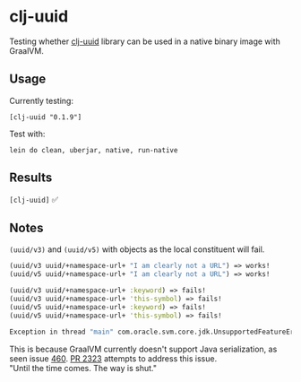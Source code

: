 # clj-uuid

Testing whether [clj-uuid](https://github.com/danlentz/clj-uuid) library can be used in a native binary image with GraalVM.

## Usage

Currently testing:

    [clj-uuid "0.1.9"]

Test with:

    lein do clean, uberjar, native, run-native

## Results
`[clj-uuid]` :white_check_mark:

## Notes
`(uuid/v3)` and `(uuid/v5)` with objects as the local constituent will fail. 

```clojure
(uuid/v3 uuid/+namespace-url+ "I am clearly not a URL") => works!
(uuid/v5 uuid/+namespace-url+ "I am clearly not a URL") => works!

(uuid/v3 uuid/+namespace-url+ :keyword) => fails!
(uuid/v3 uuid/+namespace-url+ 'this-symbol) => fails!
(uuid/v5 uuid/+namespace-url+ :keyword) => fails!
(uuid/v5 uuid/+namespace-url+ 'this-symbol) => fails!
```

```bash
Exception in thread "main" com.oracle.svm.core.jdk.UnsupportedFeatureError: ObjectOutputStream.writeObject()
```

This is because GraalVM currently doesn't support Java serialization, as seen issue [460](https://github.com/oracle/graal/issues/460). [PR 2323](https://github.com/oracle/graal/pull/2323) attempts to address this issue.   
"Until the time comes. The way is shut." 